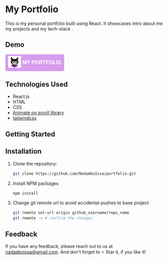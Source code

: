# My Portfolio

This is my personal portfolio built using React. It showcases intro about me my projects and my tech-stack .

## Demo

<a href="https://nadaabuissa.github.io/portfolio/" style="text-decoration: none;">
<button style="background-color: #d79dee; color: white; padding: 5px; width: 185px; border: none; border-radius: 5px; display: flex; justify-content: center; align-items: center; font-family: Arial, sans-serif; font-size: 16px; font-weight: bold; text-transform: uppercase;">
    <img src="public/assets/catLogo.png" alt="Portfolio Logo" width="40px" style="padding-bottom: 6px; margin-right: 5px;" />
    My Portfolio
</button>
</a>

## Technologies Used

- React.js
- HTML
- CSS
- [Animate on scroll library](https://github.com/michalsnik/aos)
- [tailwindcss](https://tailwindcss.com/)

## Getting Started

## Installation

1. Clone the repository:
   ```sh
   git clone https://github.com/NadaAbuIssa/portfolio.git
   ```
2. Install NPM packages
   ```sh
   npm install
   ```
3. Change git remote url to avoid accidental pushes to base project
   ```sh
   git remote set-url origin github_username/repo_name
   git remote -v # confirm the changes
   ```

## Feedback

If you have any feedback, please reach out to us at nadaaboissa@gmail.com. And don't forget to ⭐ Star it, if you like it!
